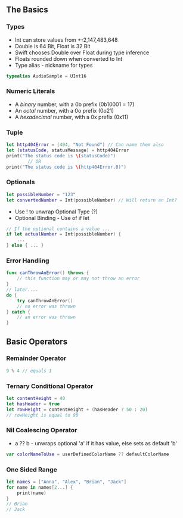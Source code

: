 ## The Basics
### Types
* Int can store values from +-2,147,483,648
* Double is 64 Bit, Float is 32 Bit
* Swift chooses Double over Float during type inference
* Floats rounded down when converted to Int
* Type alias - nickname for types
```swift
typealias AudioSample = UInt16
```

### Numeric Literals

* A _binary_ number, with a 0b prefix (0b10001 = 17)
* An _octal_ number, with a 0o prefix (0o21)
* A _hexadecimal_ number, with a 0x prefix (0x11)

### Tuple

```swift
let http404Error = (404, "Not Found") // Can name them also
let (statusCode, statusMessage) = http404Error 
print("The status code is \(statusCode)") 
		// OR
print("The status code is \(http404Error.0)")
```

### Optionals 

``` swift
let possibleNumber = "123"
let convertedNumber = Int(possibleNumber) // Will return an Int?

```

* Use ! to unwrap Optional Type (?)
* Optional Binding - Use of if let

```swift
// If the optional contains a value ...
if let actualNumber = Int(possibleNumber) {
    ...
} else { ... }
```

### Error Handling

```swift
func canThrowAnError() throws { 
	// this function may or may not throw an error 
}
// later....
do { 
	try canThrowAnError() 
	// no error was thrown 
} catch { 
	// an error was thrown 
} 
```



## Basic Operators

### Remainder Operator
```swift
9 % 4 // equals 1
```

### Ternary Conditional Operator

```swift
let contentHeight = 40 
let hasHeader = true 
let rowHeight = contentHeight + (hasHeader ? 50 : 20) 
// rowHeight is equal to 90 
```

### Nil Coalescing Operator

* a ?? b - unwraps optional 'a' if it has value, else sets as default 'b'

```swift
var colorNameToUse = userDefinedColorName ?? defaultColorName
```

### One Sided Range

```swift
let names = ["Anna", "Alex", "Brian", "Jack"]
for name in names[2...] {
    print(name)
}
// Brian
// Jack
```
